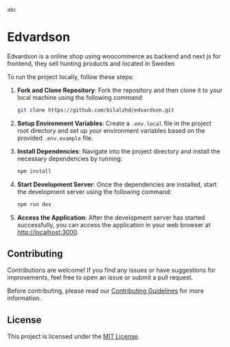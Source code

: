     abc
# Edvardson

Edvardson is a online shop using woocommerce as backend and next js for frontend, they sell hunting products and located in Sweden



To run the project locally, follow these steps:

1. **Fork and Clone Repository**: Fork the repository and then clone it to your local machine using the following command:

    ```bash
    git clone https://github.com/bilalzhd/edvardson.git
    ```

2. **Setup Environment Variables**: Create a `.env.local` file in the project root directory and set up your environment variables based on the provided `.env.example` file.

3. **Install Dependencies**: Navigate into the project directory and install the necessary dependencies by running:

    ```bash
    npm install
    ```

4. **Start Development Server**: Once the dependencies are installed, start the development server using the following command:

    ```bash
    npm run dev
    ```

5. **Access the Application**: After the development server has started successfully, you can access the application in your web browser at [http://localhost:3000](http://localhost:3000).

## Contributing

Contributions are welcome! If you find any issues or have suggestions for improvements, feel free to open an issue or submit a pull request.

Before contributing, please read our [Contributing Guidelines](CONTRIBUTING.md) for more information.

## License

This project is licensed under the [MIT License](LICENSE).
